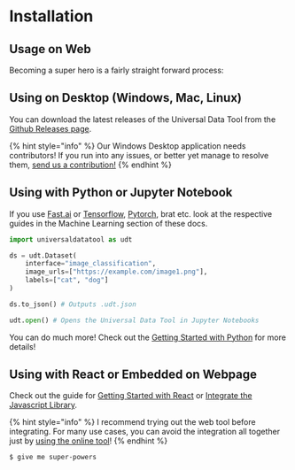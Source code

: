 # Installation

## Usage on Web

Becoming a super hero is a fairly straight forward process:

## Using on Desktop \(Windows, Mac, Linux\)

You can download the latest releases of the Universal Data Tool from the [Github Releases page](https://github.com/UniversalDataTool/universal-data-tool/releases).

{% hint style="info" %}
Our Windows Desktop application needs contributors! If you run into any issues, or better yet manage to resolve them, [send us a contribution!](https://github.com/UniversalDataTool/universal-data-tool/tree/master/CONTRIBUTING.md)
{% endhint %}

## Using with Python or Jupyter Notebook

If you use [Fast.ai](machine-learning/fastai.md) or [Tensorflow](machine-learning/tensorflow.md), [Pytorch](machine-learning/pytorch.md), brat etc. look at the respective guides in the Machine Learning section of these docs. 

```python
import universaldatatool as udt

ds = udt.Dataset(
    interface="image_classification",
    image_urls=["https://example.com/image1.png"],
    labels=["cat", "dog"]
)

ds.to_json() # Outputs .udt.json

udt.open() # Opens the Universal Data Tool in Jupyter Notebooks
```

You can do much more! Check out the [Getting Started with Python](usage-with-python-and-jupyter/getting-started-with-python.md) for more details!

## Using with React or Embedded on Webpage

Check out the guide for [Getting Started with React](integrate-with-any-web-page/getting-started-with-react.md) or [Integrate the Javascript Library](integrate-with-any-web-page/integrate-with-the-javascript-library.md).

{% hint style="info" %}
I recommend trying out the web tool before integrating. For many use cases, you can avoid the integration all together just by [using the online tool](https://universaldatatool.com/app)!
{% endhint %}

```
$ give me super-powers
```



